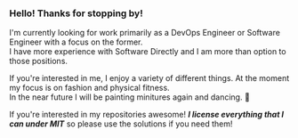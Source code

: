 ### Hello! Thanks for stopping by!
I'm currently looking for work primarily as a DevOps Engineer or Software Engineer with a focus on the former. <br>
I have more experience with Software Directly and I am more than option to those positions.

If you're interested in me, I enjoy a variety of different things. At the moment my focus is on fashion and physical fitness. <br>
In the near future I will be painting minitures again and dancing. 🙂



If you're interested in my repositories awesome!  ___I license everything that I can under MIT___  so please use the solutions if you need them!
<!--
**GhostOfYazura/GhostOfYazura** is a ✨ _special_ ✨ repository because its `README.md` (this file) appears on your GitHub profile.

Here are some ideas to get you started:

- 🔭 I’m currently working on ...
- 🌱 I’m currently learning ...
- 👯 I’m looking to collaborate on ...
- 🤔 I’m looking for help with ...
- 💬 Ask me about ...
- 📫 How to reach me: ...
- 😄 Pronouns: ...
- ⚡ Fun fact: ...
-->
